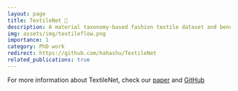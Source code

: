```yaml
---
layout: page
title: TextileNet 👀
description: A material taxonomy-based fashion textile dataset and benchmark
img: assets/img/textileflow.png
importance: 1
category: PhD work
redirect: https://github.com/hahashu/TextileNet
related_publications: true
---
```


For more information about TextileNet, check our [paper](https://arxiv.org/abs/2301.06160)
and [GitHub](https://github.com/hahashu/TextileNet)

